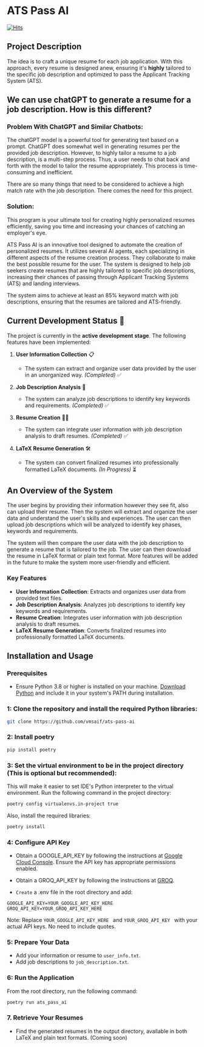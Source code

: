 # ATS Pass AI

[![Hits](https://hits.sh/github.com/vmsaif/ats-pass-ai.svg?label=Visits&color=100b75)](https://hits.sh/github.com/vmsaif/ats-pass-ai/)

## Project Description

The idea is to craft a unique resume for each job application. With this approach, every resume is designed anew, ensuring it's **highly** tailored to the specific job description and optimized to pass the Applicant Tracking System (ATS). 

## We can use chatGPT to generate a resume for a job description. How is this different?

### Problem With ChatGPT and Similar Chatbots: 
The chatGPT model is a powerful tool for generating text based on a prompt. ChatGPT does somewhat well in generating resumes per the provided job description. However, to highly tailor a resume to a job description, is a multi-step process. Thus, a user needs to chat back and forth with the model to tailor the resume appropriately. This process is time-consuming and inefficient.

There are so many things that need to be considered to achieve a high match rate with the job description. There comes the need for this project.

### Solution:
This program is your ultimate tool for creating highly personalized resumes efficiently, saving you time and increasing your chances of catching an employer's eye.

ATS Pass AI is an innovative tool designed to automate the creation of personalized resumes. It utilizes several AI agents, each specializing in different aspects of the resume creation process. They collaborate to make the best possible resume for the user. The system is designed to help job seekers create resumes that are highly tailored to specific job descriptions, increasing their chances of passing through Applicant Tracking Systems (ATS) and landing interviews.

The system aims to achieve at least an 85% keyword match with job descriptions, ensuring that the resumes are tailored and ATS-friendly.

## Current Development Status 🚀

The project is currently in the **active development stage**. The following features have been implemented:

1. **User Information Collection** 📋
   - The system can extract and organize user data provided by the user in an unorganized way. *(Completed)* ✅

2. **Job Description Analysis** 🤝
   - The system can analyze job descriptions to identify key keywords and requirements. *(Completed)* ✅

3. **Resume Creation** 🧑‍💼
   - The system can integrate user information with job description analysis to draft resumes. *(Completed)* ✅

4. **LaTeX Resume Generation** 🛠️
   - The system can convert finalized resumes into professionally formatted LaTeX documents. *(In Progress)* ⏳

## An Overview of the System
The user begins by providing their information however they see fit, also can upload their resume. Then the system will extract and organize the user data and understand the user's skills and experiences. The user can then upload job descriptions which will be analyzed to identify key phases, keywords and requirements. 

The system will then compare the user data with the job description to generate a resume that is tailored to the job. The user can then download the resume in LaTeX format or plain text format. More features will be added in the future to make the system more user-friendly and efficient.

### Key Features
- **User Information Collection**: Extracts and organizes user data from provided text files.
- **Job Description Analysis**: Analyzes job descriptions to identify key keywords and requirements.
- **Resume Creation**: Integrates user information with job description analysis to draft resumes.
- **LaTeX Resume Generation**: Converts finalized resumes into professionally formatted LaTeX documents.

## Installation and Usage

### Prerequisites
- Ensure Python 3.8 or higher is installed on your machine. [Download Python](https://www.python.org/downloads/) and include it in your system's PATH during installation.


### 1: Clone the repository and install the required Python libraries:
```bash
git clone https://github.com/vmsaif/ats-pass-ai
```

### 2: Install poetry

```bash
pip install poetry
```

### 3: Set the virtual environment to be in the project directory (This is optional but recommended):
This will make it easier to set IDE's Python interpreter to the virtual environment. Run the following command in the project directory:

```bash
poetry config virtualenvs.in-project true
```

Also, install the required libraries:

```bash
poetry install

```

### 4: Configure API Key
- Obtain a GOOGLE_API_KEY by following the instructions at [Google Cloud Console](https://console.cloud.google.com/apis/credentials). Ensure the API key has appropriate permissions enabled.

- Obtain a GROQ_API_KEY by following the instructions at [GROQ](https://console.groq.com/keys). 

- `Create` a .env file in the root directory and add:

```plaintext
GOOGLE_API_KEY=YOUR_GOOGLE_API_KEY_HERE
GROQ_API_KEY=YOUR_GROQ_API_KEY_HERE
```

Note: Replace `YOUR_GOOGLE_API_KEY_HERE ` and `YOUR_GROQ_API_KEY ` with your actual API keys. No need to include quotes.

### 5: Prepare Your Data

- Add your information or resume to `user_info.txt`.
- Add job descriptions to `job_description.txt`.

### 6: Run the Application
   
From the root directory, run the following command:

```bash
poetry run ats_pass_ai

```

### 7. Retrieve Your Resumes
- Find the generated resumes in the output directory, available in both LaTeX and plain text formats. (Coming soon)

